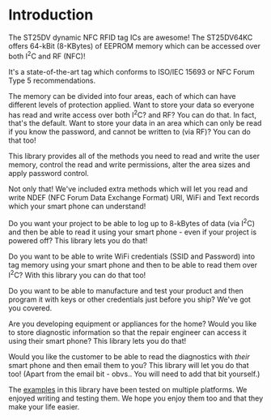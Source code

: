 # Introduction

The ST25DV dynamic NFC RFID tag ICs are awesome! The ST25DV64KC offers 64-kBit (8-KBytes) of EEPROM memory which can be accessed over both I<sup>2</sup>C and RF (NFC)!

It's a state-of-the-art tag which conforms to ISO/IEC 15693 or NFC Forum Type 5 recommendations.

The memory can be divided into four areas, each of which can have different levels of protection applied. Want to store your data so everyone has read and write access over both I<sup>2</sup>C? and RF?
You can do that. In fact, that's the default. Want to store your data in an area which can only be read if you know the password, and cannot be written to (via RF)? You can do that too!

This library provides all of the methods you need to read and write the user memory, control the read and write permissions, alter the area sizes and apply password control.

Not only that! We've included extra methods which will let you read and write NDEF (NFC Forum Data Exchange Format) URI, WiFi and Text records which your smart phone can understand!

Do you want your project to be able to log up to 8-kBytes of data (via I<sup>2</sup>C) and then be able to read it using your smart phone - even if your project is powered off? This library lets you do that!

Do you want to be able to write WiFi credentials (SSID and Password) into tag memory using your smart phone and then to be able to read them over I<sup>2</sup>C? With this library you can do that too!

Do you want to be able to manufacture and test your product and then program it with keys or other credentials just before you ship? We've got you covered.

Are you developing equipment or appliances for the home? Would you like to store diagnostic information so that the repair engineer can access it using their smart phone? This library lets you do that!

Would you like the customer to be able to read the diagnostics with _their_ smart phone and then email them to you? This library will let you do that too! (Apart from the email bit - obvs.. You will need to add that bit yourself.)

The [examples](https://sparkfun.github.io/SparkFun_ST25DV64KC_Arduino_Library/sparkfun-st25dv64kc-arduino-library-examples/ex_01_Device_Information/) in this library have been tested on multiple platforms.
We enjoyed writing and testing them. We hope you enjoy them too and that they make your life easier.
